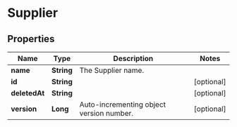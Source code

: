 
# Supplier

## Properties
Name | Type | Description | Notes
------------ | ------------- | ------------- | -------------
**name** | **String** | The Supplier name. | 
**id** | **String** |  |  [optional]
**deletedAt** | **String** |  |  [optional]
**version** | **Long** | Auto-incrementing object version number. |  [optional]



